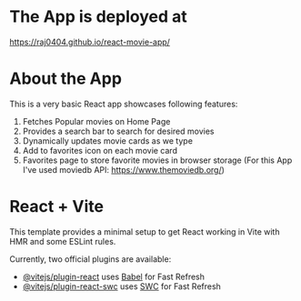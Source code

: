 # The App is deployed at 
https://raj0404.github.io/react-movie-app/

# About the App
This is a very basic React app showcases following features:
1. Fetches Popular movies on Home Page
2. Provides a search bar to search for desired movies
3. Dynamically updates movie cards as we type
4. Add to favorites icon on each movie card
5. Favorites page to store favorite movies in browser storage
(For this App I've used moviedb API: https://www.themoviedb.org/)

# React + Vite

This template provides a minimal setup to get React working in Vite with HMR and some ESLint rules.

Currently, two official plugins are available:

- [@vitejs/plugin-react](https://github.com/vitejs/vite-plugin-react/blob/main/packages/plugin-react/README.md) uses [Babel](https://babeljs.io/) for Fast Refresh
- [@vitejs/plugin-react-swc](https://github.com/vitejs/vite-plugin-react-swc) uses [SWC](https://swc.rs/) for Fast Refresh
